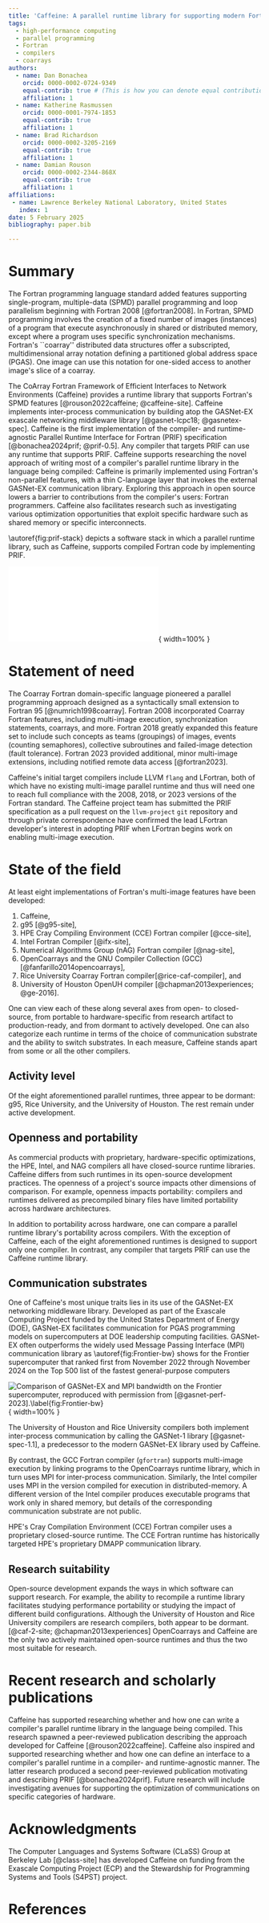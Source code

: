 ```yaml
---
title: 'Caffeine: A parallel runtime library for supporting modern Fortran compilers'
tags:
  - high-performance computing
  - parallel programming
  - Fortran
  - compilers
  - coarrays
authors:
  - name: Dan Bonachea
    orcid: 0000-0002-0724-9349
    equal-contrib: true # (This is how you can denote equal contributions between multiple authors)
    affiliation: 1
  - name: Katherine Rasmussen
    orcid: 0000-0001-7974-1853
    equal-contrib: true
    affiliation: 1
  - name: Brad Richardson
    orcid: 0000-0002-3205-2169
    equal-contrib: true
    affiliation: 1
  - name: Damian Rouson
    orcid: 0000-0002-2344-868X
    equal-contrib: true
    affiliation: 1
affiliations:
 - name: Lawrence Berkeley National Laboratory, United States
   index: 1
date: 5 February 2025
bibliography: paper.bib

---
```


# Summary

The Fortran programming language standard added features supporting
single-program, multiple-data (SPMD) parallel programming and loop
parallelism beginning with Fortran 2008 [@fortran2008].  In Fortran, SPMD programming
involves the creation of a fixed number of images (instances) of a
program that execute asynchronously in shared or distributed memory, except
where a program uses specific synchronization mechanisms.  Fortran's
``coarray'' distributed data structures offer a subscripted,
multidimensional array notation defining a partitioned global address space
(PGAS).  One image can use this notation for one-sided access to another
image's slice of a coarray. 

The CoArray Fortran Framework of Efficient
Interfaces to Network Environments (Caffeine) provides a runtime library
that supports Fortran's SPMD features [@rouson2022caffeine; @caffeine-site].
Caffeine implements inter-process communication by building atop the 
GASNet-EX exascale networking middleware library [@gasnet-lcpc18; @gasnetex-spec].
Caffeine is the first implementation of the compiler- and
runtime-agnostic Parallel Runtime Interface for Fortran (PRIF) specification
[@bonachea2024prif; @prif-0.5].  Any compiler that targets PRIF can use any
runtime that supports PRIF.  Caffeine supports researching the novel approach
of writing most of a compiler's parallel runtime library in the language being
compiled: Caffeine is primarily implemented using Fortran's non-parallel features,
with a thin C-language layer that invokes the external GASNet-EX communication library. 
Exploring this approach in
open source lowers a barrier to contributions from the compiler's users: Fortran
programmers.  Caffeine also facilitates research such as investigating various
optimization opportunities that exploit specific hardware such as shared memory
or specific interconnects.

\autoref{fig:prif-stack} depicts a software stack in which a parallel
runtime library, such as Caffeine, supports compiled Fortran code by
implementing PRIF.

![The parallel Fortran software stack enabled by the Caffeine parallel runtime's implementation of PRIF.\label{fig:prif-stack}](PRIF-software-stack-with-more.pdf){ width=100% }

# Statement of need

The Coarray Fortran domain-specific language pioneered a parallel programming
approach designed as a syntactically small extension to Fortran 95
[@numrich1998coarray].  Fortran 2008 incorporated Coarray Fortran features, 
including multi-image execution, synchronization statements, coarrays, and more.
Fortran 2018 greatly expanded this feature set to include such concepts as 
teams (groupings) of images, events (counting semaphores), collective
subroutines and failed-image detection (fault tolerance). Fortran 2023 provided
additional, minor multi-image extensions, including notified remote data access
[@fortran2023].

Caffeine's initial target compilers include LLVM `flang` and LFortran, both of
which have no existing multi-image parallel runtime and thus will need one to reach full
compliance with the 2008, 2018, or 2023 versions of the Fortran standard.
The Caffeine project team has submitted the PRIF specification as a pull request
on the `llvm-project` `git` repository and through private correspondence have confirmed
the lead LFortran developer's interest in adopting PRIF when
LFortran begins work on enabling multi-image execution.

# State of the field

At least eight implementations of Fortran's multi-image features have been
developed:

1. Caffeine,
2. g95 [@g95-site],
3. HPE Cray Compiling Environment (CCE) Fortran compiler [@cce-site],
4. Intel Fortran Compiler [@ifx-site],
5. Numerical Algorithms Group (nAG) Fortran compiler [@nag-site],
6. OpenCoarrays and the GNU Compiler Collection (GCC) [@fanfarillo2014opencoarrays],
7. Rice University Coarray Fortran compiler[@rice-caf-compiler], and
8. University of Houston OpenUH compiler [@chapman2013experiences; @ge-2016].

One can view each of these along several axes from open- to closed-source, from
portable to hardware-specific from research artifact to production-ready, and from
dormant to actively developed.  One can also categorize each runtime in terms of
the choice of communication substrate and the ability to switch substrates.  In
each measure, Caffeine stands apart from some or all the other compilers.

## Activity level

Of the eight aforementioned parallel runtimes, three appear to be dormant: g95,
Rice University, and the University of Houston.  The rest remain under active
development.

## Openness and portability

As commercial products with proprietary, hardware-specific optimizations, the
HPE, Intel, and NAG compilers all have closed-source runtime libraries.  Caffeine
differs from such runtimes in its open-source development practices.  The
openness of a project's source impacts other dimensions of comparison.  For
example, openness impacts portability: compilers and runtimes delivered as
precompiled binary files have limited portability across hardware architectures.

In addition to portability across hardware, one can compare a parallel runtime
library's  portability across compilers.  With the exception of Caffeine, each
of the eight aforementioned runtimes is designed to support only one compiler.
In contrast, any compiler that targets PRIF can use the Caffeine runtime library.

## Communication substrates
One of Caffeine's most unique traits lies in its use of the GASNet-EX networking
middleware library.  Developed as part of the Exascale Computing Project funded by the
United States Department of Energy (DOE), GASNet-EX facilitates communication 
for PGAS programming models on supercomputers at DOE leadership computing
facilities.  GASNet-EX often outperforms the widely used Message Passing
Interface (MPI) communication library as \autoref{fig:Frontier-bw} shows for
the Frontier supercomputer that ranked first from November 2022 through November
2024 on the Top 500 list of the fastest general-purpose computers 

![Comparison of GASNet-EX and MPI bandwidth on the Frontier supercomputer, reproduced with permission from [@gasnet-perf-2023].\label{fig:Frontier-bw}](Frontier-bw){ width=100% }

The University of Houston and Rice University compilers both implement
inter-process communication by calling the GASNet-1 library [@gasnet-spec-1.1], 
a predecessor to the modern GASNet-EX library used by Caffeine.
 
By contrast, the GCC Fortran compiler (`gfortran`) supports multi-image execution
by linking programs to the OpenCoarrays runtime library, which in turn uses MPI
for inter-process communication. Similarly, the Intel compiler uses MPI in the
version compiled for execution in distributed-memory.  A different version of the
Intel compiler produces executable programs that work only in shared memory, but
details of the corresponding communication substrate are not public.

HPE's Cray Compilation Environment (CCE) Fortran compiler uses a proprietary 
closed-source runtime.
The CCE Fortran runtime has historically targeted HPE's proprietary DMAPP communication library.

## Research suitability
Open-source development expands the ways in which software can support research.
For example, the ability to recompile a runtime library facilitates studying
performance portability or studying the impact of different build configurations.
Although the University of Houston and Rice University compilers are research
compilers, both appear to be dormant. [@caf-2-site; @chapman2013experiences]
OpenCoarrays and Caffeine are the only two actively maintained open-source
runtimes and thus the two most suitable for research.  

# Recent research and scholarly publications
Caffeine has supported researching whether and how one can write a compiler's
parallel runtime library in the language being compiled.  This research spawned
a peer-reviewed publication describing the approach developed for Caffeine
[@rouson2022caffeine]. Caffeine also inspired and supported researching whether
and how one can define an interface to a compiler's parallel runtime in a
compiler- and runtime-agnostic manner. The latter research produced a second
peer-reviewed publication motivating and describing PRIF [@bonachea2024prif].
Future research will include investigating avenues for supporting the
optimization of communications on specific categories of hardware.

# Acknowledgments

The Computer Languages and Systems Software (CLaSS) Group at Berkeley Lab [@class-site]
has developed Caffeine on funding from the Exascale Computing Project (ECP) and the
Stewardship for Programming Systems and Tools (S4PST) project.

# References
